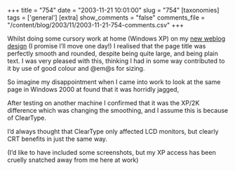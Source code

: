 +++
title = "754"
date = "2003-11-21 10:01:00"
slug = "754"
[taxonomies]
tags = ['general']
[extra]
show_comments = "false"
comments_file = "/content/blog/2003/11/2003-11-21-754-comments.csv"
+++

Whilst doing some cursory work at home (Windows XP) on my [new weblog design](http://philwilson.org) (I promise I’ll move one day!) I realised that the page title was perfectly smooth and rounded, despite being quite large, and being plain text. I was very pleased with this, thinking I had in some way contributed to it by use of good colour and @em@s for sizing.

So imagine my disappointment when I came into work to look at the same page in Windows 2000 at found that it was horridly jagged,

After testing on another machine I confirmed that it was the XP/2K difference which was changing the smoothing, and I assume this is because of ClearType.

I’d always thought that ClearType only affected LCD monitors, but clearly CRT benefits in just the same way.

(I’d like to have included some screenshots, but my XP access has been cruelly snatched away from me here at work)
